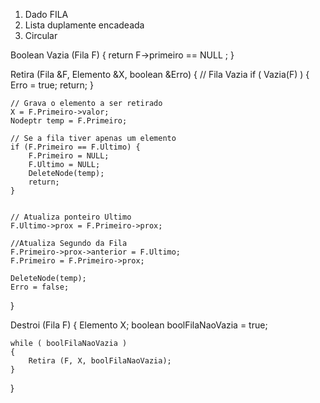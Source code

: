 1. Dado FILA 
2. Lista duplamente encadeada
3. Circular

Boolean Vazia (Fila F) 
{
    return F->primeiro == NULL ; 
}

Retira (Fila &F, Elemento &X, boolean &Erro)
{
    // Fila Vazia
    if ( Vazia(F) ) {
        Erro = true;
        return;
    }


    // Grava o elemento a ser retirado
    X = F.Primeiro->valor;
    Nodeptr temp = F.Primeiro;

    // Se a fila tiver apenas um elemento
    if (F.Primeiro == F.Ultimo) {
        F.Primeiro = NULL;
        F.Ultimo = NULL;
        DeleteNode(temp);
        return;
    }


    // Atualiza ponteiro Ultimo 
    F.Ultimo->prox = F.Primeiro->prox; 

    //Atualiza Segundo da Fila
    F.Primeiro->prox->anterior = F.Ultimo;
    F.Primeiro = F.Primeiro->prox;

    DeleteNode(temp);
    Erro = false;
}


Destroi (Fila F)
{
    Elemento X;
    boolean boolFilaNaoVazia = true;

    while ( boolFilaNaoVazia )
    {
        Retira (F, X, boolFilaNaoVazia);
    }
}